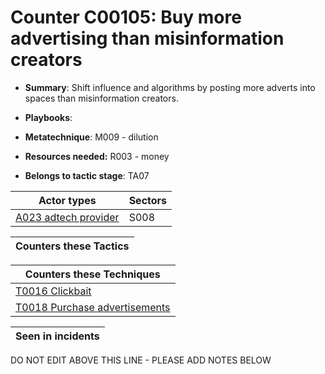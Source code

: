 # Counter C00105: Buy more advertising than misinformation creators

* **Summary**: Shift influence and algorithms by posting more adverts into spaces than misinformation creators. 

* **Playbooks**: 

* **Metatechnique**: M009 - dilution

* **Resources needed:** R003 - money

* **Belongs to tactic stage**: TA07


| Actor types | Sectors |
| ----------- | ------- |
| [A023 adtech provider](../generated_pages/actortypes/A023.md) | S008 |



| Counters these Tactics |
| ---------------------- |



| Counters these Techniques |
| ------------------------- |
| [T0016 Clickbait](../generated_pages/techniques/T0016.md) |
| [T0018 Purchase advertisements](../generated_pages/techniques/T0018.md) |



| Seen in incidents |
| ----------------- |


DO NOT EDIT ABOVE THIS LINE - PLEASE ADD NOTES BELOW